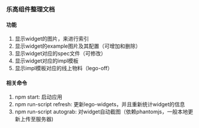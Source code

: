 ### 乐高组件整理文档

#### 功能
1. 显示widget的图片，来进行索引
2. 显示widget的example图片及其配置（可增加和删除）
3. 显示widget对应的spec文件（可修改）
4. 显示widget对应的impl模板
5. 显示impl模板对应的线上物料（lego-off）

#### 相关命令
1. npm start: 启动应用
2. npm run-script refresh: 更新lego-widgets，并且重新统计widget的信息
3. npm run-script autograb: 对widget自动截图（依赖phantomjs，一般本地更新上传至服务器)
